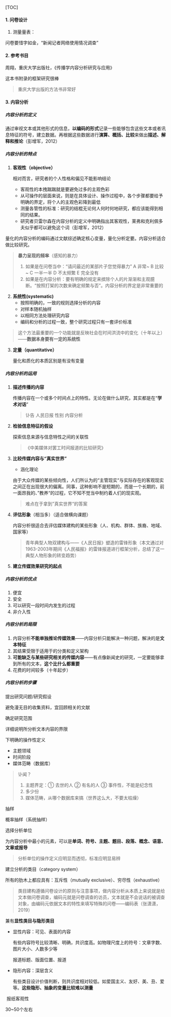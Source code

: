 [TOC]

#### 1. 问卷设计

1. 测量量表：

问卷要惜字如金，“新闻记者网络使用情况调查”



#### 2. 参考书目

周翔，重庆大学出版社，《传播学内容分析研究与应用》

这本书附录的框架研究很棒

> 重庆大学出版的方法书非常好



#### 3. 内容分析

##### 内容分析的定义

通过审视文本或其他形式的信息，**以编码的形式**记录一些能够包含这些文本或者讯息特征的符号，建立数据。再根据这些数据进行**演算、概括、比较**来做出**描述、解释和推论**（彭增军，2012）

##### 内容分析的特点

1. **客观性（objective）**

   相对而言，研究者的个人性格和偏见不能影响结论

   - 客观性的本拽踹踹就是要避免过多的主观色彩
   - 从可操作的层面来说，则是在具体设计、操作过程中，各个步骤都要给予明确的界定，将个人的主观色彩降到最低
   - 测量各管性的标准：研究的结棍无论何人何时何地研究，都应该能得到相同的结果。
   - 研究者贝雷尔森在内容分析的定义中明确指出其客观性，莱弗和克利佩多夫似乎都可以避免这个词（彭增军，2012）

量化的内容分析的编码通过文献综述确定核心变量，量化分析定要。内容分析适合做比较研究。

> **暴力呈现的频率**（感知的暴力）
>
> 1. 如果是在问卷当中：“请问最近的某部片子您觉得暴力” A 非常~ B 比较~ C 一半一半 D 不太频繁 E 完全没有 
> 2. 如果是在内容分析：要有明确的规定来摈除个人的片渐渐和主观臆断。“按照打架的次数来确定频繁与否”。内容分析的界定是非常重要的

2. **系统性(systematic)**
   - 按照明确的，一致的规则选择分析的内容
   - 对样本随机抽样
   - 以相同方法处理研究内容
   - 编码和分析的过程一致，整个研究过程只有一套评价标准

> 这个方法最重要的一个功能就是反映社会在时间洪流中的变化（十年以上）——**数据本身要有一定的系统性**

3. **定量（quantitative）**

   量化和质化的本质区别是有没有变量

##### 内容分析的运用

1. **描述传播的内容**

   传播内容在一个或多个时间点上的特性。无论在做什么研究，其实都是在“**学术对话**” 

   > 讣告 人民日报 性别 内容分析

2. **检验信息特征的假设**

   探索信息来源与信息特性之间的关联性

   > 《中美媒体对罢工时间报道的比较研究》

3. **比较传媒内容与“真实世界”**

   - 涵化理论

   由于大众传媒的某些倾向性，人们所认为的“主管现实“与实际存在的客观现实之间正在出现很大的偏离。同事，这种影响不是短期的，而是一个长期的，前一面昂我的、”教养“的过程，它不知不觉当中制约着人们的现实观。

   > 难点在于拿到”真实世界“的答案

4. **评估形象**（相当多）（适合做横向课题）

   内容分析很适合去评估媒体建构的某些形象（人、机构、群体、族裔、地域、国家等）

   > 青年典型人物双建构与——《人民日报》塑造的雷锋形象（本文通过对1963-2003年期间《人民福报》的雷锋报道进行框架分析，总结了这一典型人物形象的转变趋势）

5. **建立传媒效果研究的起点**

##### 内容分析的优点

1. 便宜
2. 安全
3. 可以研究一段时间内发生的过程
4. 非介入性

##### 内容分析的局限

1. 内容分析**不能单独推论传媒效果**——内容分析只能解决一种问题，解决的是**文本特征**
2. 其结果受限于适用于的分类和定义架构
3. **可能缺乏与某些研究相关的传媒内容**——有点像新闻史的研究，一定要能够拿到所有的文本，**这个比什么都重要**
4. 花费的时间较多（十年起步）

##### 内容分析的步骤

提出研究问题/研究假设

避免漫无目的收集资料，宜回顾相关的文献

确定研究范围

详细说明所分析文本内容的界限

下明确的操作性定义

- 主题领域
- 时间阶段
- 媒体范畴（数据库）

> 讣闻？
>
> 1. 主题界定：① 去世的人 ② 有名的人 ③ 事件性，不能是纪念性
> 2. 多少份
> 3. 媒体范畴，从哪个数据库来搞（世界这么大，不要太枯燥）

抽样

概率抽样（系统抽样）

选择分析单位

为内容分析中最小的元素，可以是**单词、符号、主题、题目、段落、概念、语意、文章或报导**

> 分析单位的操作定义应明显而透彻，标准应明显易辨

建立分析的类目（category system）

所有的肋木上都应具有：互斥性（mutually exclusive）、穷尽性（exhaustive）

> 类目建构遵循问卷设计的原则与注意事项，做内容分析从本质上来说就是给文本做问卷调查，编码元就是问卷调查的访员，文本就是不会说话的被调查对象，由编码元依据文本的特性来填写特殊的问卷——编码表（张潇潇，2019）

兼有**显性类目与隐形类目**

- 显性内容：可见、表面的内容

  有些内容符号比较清晰、明确，共识度高。如物理尺度上的符号：文章字数、图片大小、人数多少等

  

  报道标题、版面位置、报道

- 隐形内容：深层含义

  有些类目设计价值判断，则共识度相对较低。如爱国主义、友好、美、丑、爱等。**这些隐形、抽象的变量比较难以测量**



​		报纸客观性

 30~50个左右